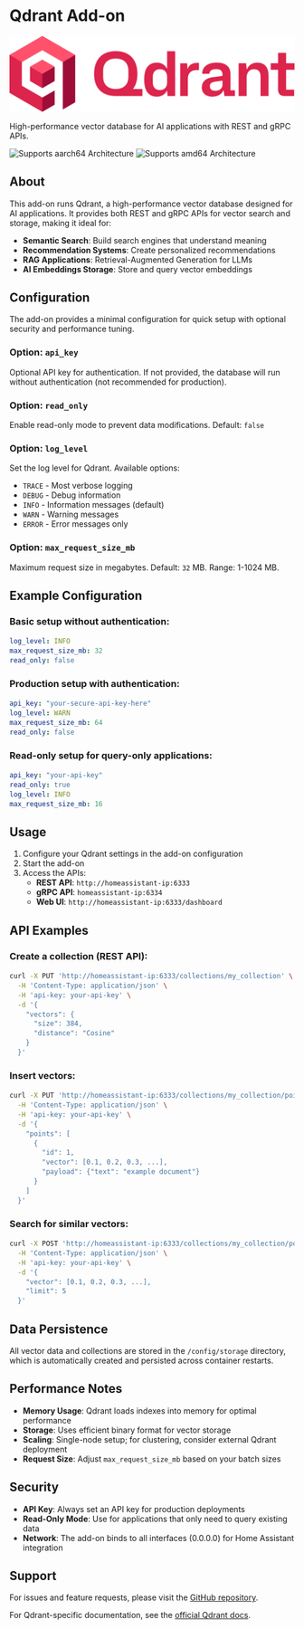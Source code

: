 # Qdrant Add-on

![](logo.png)

High-performance vector database for AI applications with REST and gRPC APIs.

![Supports aarch64 Architecture][aarch64-shield]
![Supports amd64 Architecture][amd64-shield]

## About

This add-on runs Qdrant, a high-performance vector database designed for AI applications. It provides both REST and gRPC APIs for vector search and storage, making it ideal for:

- **Semantic Search**: Build search engines that understand meaning
- **Recommendation Systems**: Create personalized recommendations
- **RAG Applications**: Retrieval-Augmented Generation for LLMs
- **AI Embeddings Storage**: Store and query vector embeddings

## Configuration

The add-on provides a minimal configuration for quick setup with optional security and performance tuning.

### Option: `api_key`

Optional API key for authentication. If not provided, the database will run without authentication (not recommended for production).

### Option: `read_only`

Enable read-only mode to prevent data modifications. Default: `false`

### Option: `log_level`

Set the log level for Qdrant. Available options:
- `TRACE` - Most verbose logging
- `DEBUG` - Debug information
- `INFO` - Information messages (default)
- `WARN` - Warning messages
- `ERROR` - Error messages only

### Option: `max_request_size_mb`

Maximum request size in megabytes. Default: `32` MB. Range: 1-1024 MB.

## Example Configuration

### Basic setup without authentication:
```yaml
log_level: INFO
max_request_size_mb: 32
read_only: false
```

### Production setup with authentication:
```yaml
api_key: "your-secure-api-key-here"
log_level: WARN
max_request_size_mb: 64
read_only: false
```

### Read-only setup for query-only applications:
```yaml
api_key: "your-api-key"
read_only: true
log_level: INFO
max_request_size_mb: 16
```

## Usage

1. Configure your Qdrant settings in the add-on configuration
2. Start the add-on
3. Access the APIs:
   - **REST API**: `http://homeassistant-ip:6333`
   - **gRPC API**: `homeassistant-ip:6334`
   - **Web UI**: `http://homeassistant-ip:6333/dashboard`

## API Examples

### Create a collection (REST API):
```bash
curl -X PUT 'http://homeassistant-ip:6333/collections/my_collection' \
  -H 'Content-Type: application/json' \
  -H 'api-key: your-api-key' \
  -d '{
    "vectors": {
      "size": 384,
      "distance": "Cosine"
    }
  }'
```

### Insert vectors:
```bash
curl -X PUT 'http://homeassistant-ip:6333/collections/my_collection/points' \
  -H 'Content-Type: application/json' \
  -H 'api-key: your-api-key' \
  -d '{
    "points": [
      {
        "id": 1,
        "vector": [0.1, 0.2, 0.3, ...],
        "payload": {"text": "example document"}
      }
    ]
  }'
```

### Search for similar vectors:
```bash
curl -X POST 'http://homeassistant-ip:6333/collections/my_collection/points/search' \
  -H 'Content-Type: application/json' \
  -H 'api-key: your-api-key' \
  -d '{
    "vector": [0.1, 0.2, 0.3, ...],
    "limit": 5
  }'
```

## Data Persistence

All vector data and collections are stored in the `/config/storage` directory, which is automatically created and persisted across container restarts.

## Performance Notes

- **Memory Usage**: Qdrant loads indexes into memory for optimal performance
- **Storage**: Uses efficient binary format for vector storage
- **Scaling**: Single-node setup; for clustering, consider external Qdrant deployment
- **Request Size**: Adjust `max_request_size_mb` based on your batch sizes

## Security

- **API Key**: Always set an API key for production deployments
- **Read-Only Mode**: Use for applications that only need to query existing data
- **Network**: The add-on binds to all interfaces (0.0.0.0) for Home Assistant integration

## Support

For issues and feature requests, please visit the [GitHub repository](https://github.com/j0rsa/home-assistant-addons).

For Qdrant-specific documentation, see the [official Qdrant docs](https://qdrant.tech/documentation/).

[aarch64-shield]: https://img.shields.io/badge/aarch64-yes-green.svg
[amd64-shield]: https://img.shields.io/badge/amd64-yes-green.svg
[armv7-shield]: https://img.shields.io/badge/armv7-yes-green.svg